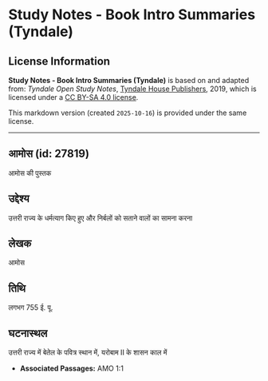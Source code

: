 # Study Notes - Book Intro Summaries (Tyndale)

## License Information

**Study Notes - Book Intro Summaries (Tyndale)** is based on and adapted from: _Tyndale Open Study Notes_, [Tyndale House Publishers](https://tyndaleopenresources.com/), 2019, which is licensed under a [CC BY-SA 4.0 license](https://creativecommons.org/licenses/by-sa/4.0/legalcode.en).

This markdown version (created `2025-10-16`) is provided under the same license.



--------------------------------

## आमोस (id: 27819)

आमोस की पुस्तक

उद्देश्य
--------

उत्तरी राज्य के धर्मत्याग किए हुए और निर्बलों को सताने वालों का सामना करना

लेखक
----

आमोस

तिथि
----

लगभग 755 ई. पू.

घटनास्थल
--------

उत्तरी राज्य में बेतेल के पवित्र स्थान में, यरोबाम II के शासन काल में

* **Associated Passages:** AMO 1:1

